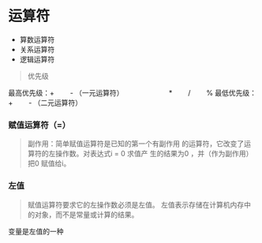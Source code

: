 
# 运算符

- 算数运算符
- 关系运算符
- 逻辑运算符

>优先级

最高优先级：+ 　　- （一元运算符） 　　　　　　
		   * 　　/ 　　% 
最低优先级：+ 　　- （二元运算符）

### 赋值运算符（=）

>副作用：简单赋值运算符是已知的第一个有副作用 的运算符，它改变了运算符的左操作数。对表达式i = 0 求值产 生的结果为0 ，并（作为副作用）把0 赋值给i。


### 左值

>赋值运算符要求它的左操作数必须是左值。
>左值表示存储在计算机内存中的对象，而不是常量或计算的结果。

变量是左值的一种

